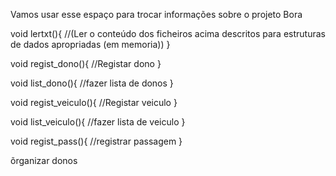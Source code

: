 Vamos usar esse espaço para trocar informações sobre o projeto
Bora

void lertxt(){
//(Ler o conteúdo dos ficheiros acima descritos para estruturas de dados
apropriadas (em memoria))
}

void regist_dono(){
//Registar dono
}

void list_dono(){
//fazer lista de donos
}

void regist_veiculo(){
//Registar veiculo
}

void list_veiculo(){
//fazer lista de veiculo
}

void regist_pass(){
//registrar passagem
}

õrganizar donos